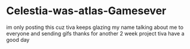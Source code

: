 # Celestia-was-atlas-Gamesever

im only posting this cuz tiva keeps glazing my name talking about me to everyone and sending gifs thanks for another 2 week project tiva have a good day
